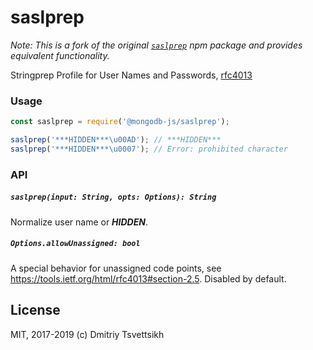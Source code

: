 # saslprep

_Note: This is a fork of the original [`saslprep`](https://www.npmjs.com/package/saslprep) npm package
and provides equivalent functionality._

Stringprep Profile for User Names and Passwords, [rfc4013](https://tools.ietf.org/html/rfc4013)

### Usage

```js
const saslprep = require('@mongodb-js/saslprep');

saslprep('***HIDDEN***\u00AD'); // ***HIDDEN***
saslprep('***HIDDEN***\u0007'); // Error: prohibited character
```

### API

##### `saslprep(input: String, opts: Options): String`

Normalize user name or ***HIDDEN***.

##### `Options.allowUnassigned: bool`

A special behavior for unassigned code points, see https://tools.ietf.org/html/rfc4013#section-2.5. Disabled by default.

## License

MIT, 2017-2019 (c) Dmitriy Tsvettsikh
